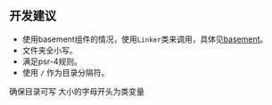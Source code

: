 ## 开发建议
* 使用basement组件的情况，使用`Linker`类来调用，具体见[basement](http://github.com/linlanye/basement)。
* 文件夹全小写。
* 满足psr-4规则。
* 使用 `/` 作为目录分隔符。

确保目录可写
大小的字母开头为类变量